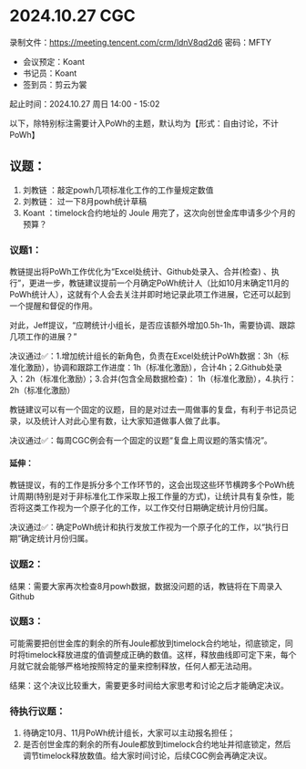 # 2024.10.27 CGC
录制文件：https://meeting.tencent.com/crm/ldnV8qd2d6
密码：MFTY

- 会议预定：Koant
- 书记员：Koant
- 签到员：剪云为裳

起止时间：2024.10.27 周日 14:00 - 15:02

以下，除特别标注需要计入PoWh的主题，默认均为【形式：自由讨论，不计PoWh】

## 议题：
1.  刘教链 ：敲定powh几项标准化工作的工作量规定数值
2.  刘教链： 过一下8月powh统计草稿
3.  Koant ：timelock合约地址的 Joule 用完了，这次向创世金库申请多少个月的预算？

### 议题1：
教链提出将PoWh工作优化为“Excel处统计、Github处录入、合并(检查) 、执行”，更进一步，教链建议提前一个月确定PoWh统计人（比如10月末确定11月的PoWh统计人），这就有个人会去关注并即时地记录此项工作进展，它还可以起到一个提醒和督促的作用。

对此，Jeff提议，“应聘统计小组长，是否应该额外增加0.5h-1h，需要协调、跟踪几项工作的进展？”

决议通过✅：1.增加统计组长的新角色，负责在Excel处统计PoWh数据：3h（标准化激励），协调和跟踪工作进度：1h（标准化激励），合计4h；2.Github处录入：2h（标准化激励）；3.合并(包含全局数据检查)： 1h（标准化激励），4.执行： 2h（标准化激励）

教链建议可以有一个固定的议题，目的是对过去一周做事的复盘，有利于书记员记录，以及统计人对此心里有数，让大家知道做事人做了此事。

决议通过✅：每周CGC例会有一个固定的议题“复盘上周议题的落实情况”。

#### 延伸：
教链提议，有的工作是拆分多个工作环节的，这会出现这些环节横跨多个PoWh统计周期(特别是对于非标准化工作采取上报工作量的方式)，让统计具有复杂性，能否将这类工作视为一个原子化的工作，以工作交付日期确定统计月份归属。

决议通过✅：确定PoWh统计和执行发放工作视为一个原子化的工作，以“执行日期”确定统计月份归属。

### 议题2：
结果：需要大家再次检查8月powh数据，数据没问题的话，教链将在下周录入Github

### 议题3：
可能需要把创世金库的剩余的所有Joule都放到timelock合约地址，彻底锁定，同时将timelock释放进度的值调整成正确的数值。这样，释放曲线即可定下来，每个月就它就会能够严格地按照特定的量来控制释放，任何人都无法动用。

结果：这个决议比较重大，需要更多时间给大家思考和讨论之后才能确定决议。

### 待执行议题：
1. 待确定10月、11月PoWh统计组长，大家可以主动报名担任；
2. 是否创世金库的剩余的所有Joule都放到timelock合约地址并彻底锁定，然后调节timelock释放数值。给大家时间讨论，后续CGC例会再确定决议。
